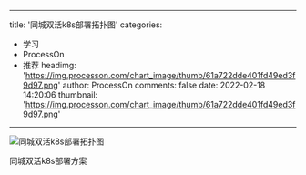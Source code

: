 
---
title: '同城双活k8s部署拓扑图'
categories: 
 - 学习
 - ProcessOn
 - 推荐
headimg: 'https://img.processon.com/chart_image/thumb/61a722dde401fd49ed3f9d97.png'
author: ProcessOn
comments: false
date: 2022-02-18 14:20:06
thumbnail: 'https://img.processon.com/chart_image/thumb/61a722dde401fd49ed3f9d97.png'
---

<div>   
<img class="thumb" alt="同城双活k8s部署拓扑图" src="https://img.processon.com/chart_image/thumb/61a722dde401fd49ed3f9d97.png" referrerpolicy="no-referrer">
<p>同城双活k8s部署方案</p>  
</div>
            